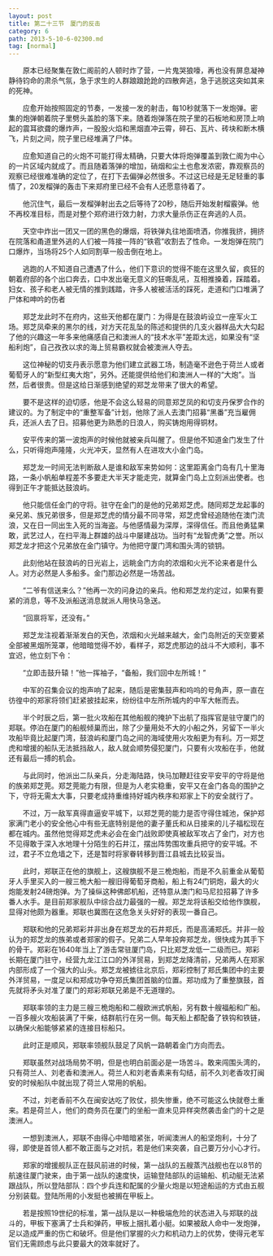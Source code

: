```yaml
---
layout: post
title: 第二十三节　厦门的反击
category: 6
path: 2013-5-10-6-02300.md
tag: [normal]
---
```


　　原本已经聚集在敦仁阁前的人顿时炸了营，一片鬼哭狼嚎，再也没有屏息凝神静待钧命的肃杀气氛，急于求生的人群踉踉跄跄的四散奔逃，急于逃脱这突如其来的死神。

　　应愈开始按照固定的节奏，一发接一发的射击，每10秒就落下一发炮弹。密集的炮弹朝着院子里劈头盖脸的落下来。随着炮弹落在院子里的石板地和房顶上响起的震耳欲聋的爆炸声，一股股火焰和黑烟直冲云霄，碎石、瓦片、砖块和断木横飞，片刻之间，院子里已经堆满了尸体。

　　应愈知道自己的火炮不可能打得太精确，只要大体将炮弹覆盖到敦仁阁为中心的一片区域内就成了。而且随着落弹的增加，硝烟和尘土也愈发浓密，靠观察员的观察已经很难准确的定位了，在打下去偏弹必然很多。不过这已经是无足轻重的事情了，20发榴弹的轰击下来郑府里已经不会有人还愿意待着了。

　　他沉住气，最后一发榴弹射出去之后等待了20秒，随后开始发射榴霰弹。他不再校准目标，而是对整个郑府进行效力射，力求大量杀伤正在奔逃的人员。

　　天空中炸出一团又一团的黑色的爆烟，将铁弹丸往地面喷洒，你推我挤，拥挤在院落和甬道里外逃的人们被一阵接一阵的“铁雹”收割去了性命。一发炮弹在院门口爆炸，当场将25个人如同割草一般击倒在地上。

　　逃跑的人不知道自己遭遇了什么，他们下意识的觉得不能在这里久留，疯狂的朝着府邸的各个出口奔去，口中发出毫无意义的狂嘶乱吼，互相推搡着，踩踏着。妇女、孩子和老人被无情的推到践踏，许多人被被活活的踩死，走道和门口堆满了尸体和呻吟的伤者

　　郑芝龙此时不在府内，这些天他都在厦门：为得是在鼓浪屿设立一座军火工场。郑芝凤牵来的黑尔的线，对方天花乱坠的陈述和提供的几支火器样品大大勾起了他的兴趣这一年多来他痛感自己和澳洲人的“技术水平”差距太远，如果没有“坚船利炮”，自己孜孜以求的海上贸易霸权就会被澳洲人夺去。

　　这位神秘的切支丹表示愿意为他们建立武器工场，制造毫不逊色于荷兰人或者葡萄牙人的“新型红夷大炮”，另外。还能提供给他们和澳洲人一样的“大炮”。当然，后者很贵。但是这给日渐感到绝望的郑芝龙带来了很大的希望。

　　要不是这样的迫切感，他是不会这么轻易的同意郑芝凤的和切支丹保罗合作的建议的。为了制定中的“重整军备”计划，他除了派人去澳门招募“黑番”充当雇佣兵，还派人去了日。招募他更为熟悉的日浪人，购买铸炮用得铜材。

　　安平传来的第一波炮声的时候他就被亲兵叫醒了。但是他不知道金门发生了什么，只听得炮声隆隆，火光冲天，显然有人在进攻大小金门岛。

　　郑芝龙一时间无法判断敌人是谁和敌军来势如何：这里距离金门岛有几十里海路，一条小帆船单程差不多要走大半天才能走完，就算金门岛上立刻派出使者。也得到正午才能抵达鼓浪屿。

　　他只能信任金门的守将。驻守在金门的是他的兄弟郑芝虎。随同郑芝龙起事的亲兄弟、族兄弟很多，但是郑芝虎的情分最不同寻常，郑芝虎曾经追随他在澳门流浪，又在日一同出生入死的当海盗。与他感情最为深厚，深得信任。而且他勇猛果敢，武艺过人，在扫平海上群雄的战斗中屡建战功。当时有“龙智虎勇”之誉。所以郑芝龙才把这个兄弟放在金门镇守。为他把守厦门湾和围头湾的锁钥。

　　此刻他站在鼓浪屿的日光岩上，远眺金门方向的浓烟和火光不论来者是什么人。对方必然是人多船多。金门那边必然是一场苦战。

　　“二爷有信送来么？”他再一次的问身边的亲兵。他和郑芝龙约定过，如果有要紧的消息，等不及派船送消息就派人用快马急送。

　　“回禀将军，还没有。”

　　郑芝龙注视着渐渐发白的天色，浓烟和火光越来越大，金门岛附近的天空要紧全部被黑烟所笼罩，他暗暗觉得不妙，看样子，郑芝虎那边的战斗不大顺利，事不宜迟，他立刻下令：

　　“立即击鼓升辕！”他一挥袖子，“备船，我们回中左所城！”

　　中军的召集会议的炮声响了起来，随后是密集鼓声和呜呜的号角声，原一直在彷徨中的郑家将领们赶紧披挂起来，纷纷往中左所所城内的中军大帐而去。

　　半个时辰之后，第一批火攻船在其他船舰的掩护下出航了指挥官是驻守厦门的郑联。停泊在厦门的船舰倾巢而出，除了少量用处不大的小船之外，另留下一半火攻船毕竟比起厦门湾，鼓浪屿和厦门岛之间的海域使用火攻船更为有利。万一郑芝虎和增援的船队无法抵挡敌人，敌人就会顺势侵犯厦门，只要有火攻船在手，他就还有最后一搏的机会。

　　与此同时，他派出二队亲兵，分走海陆路，快马加鞭赶往安平安平的守将是他的族弟郑芝莞。郑芝莞能力有限，但是为人老实稳重，安平又在金门各岛的围护之下，守将无需太大事，只要老成持重维持好城内秩序和郑家上下的安全就行了。

　　不过，万一敌军真得直逼安平城下，以郑芝莞的能力是否守得住城池，保护郑家满门老小的安全他心中有些无底特别是他的妻子董氏和从日接来的儿子福松现在都在城内。虽然他觉得郑芝虎未必会在金门战败即使真被敌军攻占了金门，对方也不见得敢于深入水地理十分陌生的石井江，摆出阵势围攻重兵把守的安平城。不过，君子不立危墙之下，还是暂时将家眷转移到晋江县城去比较妥当。

　　此时，郑联正在他的旗舰上，这艘旗舰不是三桅炮船，而是不久前重金从葡萄牙人手里买入的一艘三桅大船一艘旧得葡萄牙商船，船上有24门铜炮，最大的火炮能发射24磅炮弹。为了操纵这种佛郎机船，还特意从澳门和马尼拉招募了许多番人水手。是目前郑家舰队中综合战力最强的一艘。郑芝龙将该船交给他作旗舰，显得对他颇为器重。郑联也冀图在这危急关头好好的表现一番自己。

　　郑联和他的兄弟郑彩并非出身在郑芝龙的石井郑氏，而是高浦郑氏。并非一般认为的郑芝龙的族弟或者郑家的假子。兄弟二人早年投奔郑芝龙，很快成为其手下的骨干。郑彩在1640年当上了游击常驻厦门岛，只比郑芝龙低一二级而已。郑彩长期在厦门驻守，经营九龙江江口的外洋贸易，到郑芝龙降清前，兄弟两人在郑家内部形成了一个强大的山头。郑芝龙被掳往北京后，郑彩控制了郑氏集团中的主要外洋贸易，一度足以和郑成功争夺郑氏集团首脑的位置。郑功成为了重整旗鼓，首先就将矛头对准了厦门的郑彩郑联兄弟是不无道理的。

　　郑联率领的主力是三艘三桅炮船和二艘欧洲式帆船，另有数十艘福船和广船。一百多艘火攻船装满了干柴，结群航行在另一侧。每天船上都配备了铁钩和铁链，以确保火船能够紧紧的连接目标船只。

　　此时正是顺风，郑联率领舰队鼓足了风帆一路朝着金门方向而去。

　　郑联虽然对战场局势不明，但是也明白前面必是一场苦斗。敢来闯围头湾的，只有荷兰人、刘老香和澳洲人。荷兰人和刘老香素来有勾结，前不久刘老香攻打闽安的时候船队中就出现了荷兰人常用的帆船。

　　不过，刘老香前不久在闽安达吃了败仗，损失惨重，绝不可能这么快就卷土重来。若是荷兰人，他们的商务员在厦门的坐船一直未见异样突然袭击金门的十之是澳洲人。

　　一想到澳洲人，郑联不由得心中暗暗紧张，听闻澳洲人的船坚炮利，十分了得，即使是首领人都不敢正面与之对抗，若是他们来突袭，自己要万分小心才行。

　　郑家的增援舰队正在鼓风前进的时候，第一战队的五艘蒸汽战舰也在以8节的航速往厦门驶来，由于第一战队的速度快，运输登陆部队的运输船、机动艇无法紧跟战队，所以登陆部队：四个步兵连和配属的少量火炮是以短途船运的方式由五舰分别装载。登陆所用的小发挺也被搁在甲板上。

　　若是按照19世纪的标准，第一战队是以一种极端危险的状态进入与郑联的战斗的，甲板下塞满了士兵和弹药，甲板上捆扎着小艇。如果被敌人命中一发炮弹，足以造成严重的伤亡和破坏。但是他们掌握的火力和机动力上的优势，使得元老军官们无需顾虑与此只要最大的效率就好了。